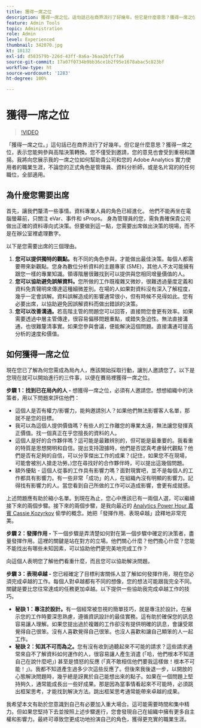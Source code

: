 ```yaml
---
title: 獲得一席之位
description: 獲得一席之位。這句話已在商界流行了好幾年。但它是什麼意思？獲得一席之位，表示您能夠參與高階決策轉換。您不僅受到邀請，您的意見也會受到重視和讚揚。我將展示獲得一席之位如何有助於貴公司和您身為 Adobe Analytics 管理員的職業生涯。
feature: Admin Tools
topic: Administration
role: Admin
level: Experienced
thumbnail: 342070.jpg
kt: 10132
exl-id: d583579b-226d-43ff-8a6a-36aa2bfcf7a6
source-git-commit: 17a07f0734b9bb36ce1b2f95e1678abac5c823bf
workflow-type: ht
source-wordcount: '1283'
ht-degree: 100%

---
```


# 獲得一席之位

>[!VIDEO](https://video.tv.adobe.com/v/342070/?quality=12&learn=on)

「獲得一席之位。」這句話已在商界流行了好幾年。但它是什麼意思？獲得一席之位，表示您能夠參與高階決策轉換。您不僅受到邀請，您的意見也會受到重視和讚揚。我將向您展示我的一席之位如何幫助貴公司和您的 Adobe Analytics 實力使用者的職業生涯，不論您的正式角色是管理員、資料分析師，或是名片寫的的任何職位，全部適用。

## 為什麼您需要出席

首先，讓我們釐清一些事情。資料專業人員的角色已經進化。 他們不能再坐在電腦螢幕前，只關注 eVar、事件和 sProps。 身為管理員的您，需負責確保貴公司做出正確的資料導向式決策。但要做到這一點，您需要出席做出決策的現場，而不是在辦公室裡處理數字。

以下是您需要出席的三個理由。

1. **您可以提供獨特的觀點。**&#x200B;有不同的角色參與，才能做出最佳決策。每個人都需要帶來新觀點。您身為數位分析資料的主題專家 (SME)，其他人不太可能擁有跟您一樣的專業知識。領導階層很難找到可以提供與您相同增量價值的人。
1. **您可以協助避免誤解資料。**&#x200B;您所做的工作既複雜又微妙，很難透過量度定義和資料免責聲明來傳達這種細微差別。在場的人如果對資料沒有深入了解程度，幾乎一定會誤解。資料誤解造成的影響通常很小，但有時候不見得如此。您有必要出席，以協助避免因誤解資料而做出錯誤的決策。
1. **您可以改善溝通。**&#x200B;若高階主管的問題您可以回答，直接問您會更有效率。如果需要透過中層主管傳達，很容易偏移問題重點，或錯失急迫性。無法直接溝通，也很難釐清事實。如果您參與會議，便能解決這個問題。直接溝通可提高分析的速度和價值。

## 如何獲得一席之位

現在您已了解為何您需成為局內人，應該開始採取行動，讓別人邀請您了。以下是您現在就可以開始進行的三件事，以便在賽局裡獲得一席之位。

**步驟 1：找到已在局內的人 -** 想獲得一席之位，必須有人邀請您。想想組織中的決策者，用以下問題來評估他們：

* 這個人是否有權力/影響力，能夠邀請別人？如果他們無法影響客人名單，那就不是您的目標。
* 我可以為這個人提供價值嗎？有些人的工作離您的專業太遠，無法讓您發揮真正價值。找一個真正在乎您擅長的資料的人。
* 這個人是好的合作夥伴嗎？這可能是最難辨別的，但可能是最重要的。我看重的特質是思想開明和自信。提出支持證據時，他們是否認真考慮替代觀點？他們是否有足夠的自信，可以分享傑出工作的成果？(記住，如果您不在現場，可能會被別人搶走功勞。)您在尋找好的合作夥伴時，可以提出這幾個問題。
* 額外優點 - 這個人從事的工作具有影響力嗎？面對現實吧，並不是每個人的工作都具有影響力。有一些非常「成功」的人，在組織內沒有明顯的影響力。記得找有影響力的人。當您看到自己所做的工作可以造成影響，會更有成就感。

上述問題應有助於縮小名單。到現在為止，您心中應該已有一兩個人選，可以繼續接下來的兩個步驟。接下來的兩個步驟，是我向最近的 [Analytics Power Hour 嘉賓 Cassie Kozyrkov](https://analyticshour.io/2021/12/14/182-making-better-decisions-and-being-useful-with-cassie-kozyrkov/) 偷學的概念。她把「發揮作用、表現卓越」詮釋地非常完美。

**步驟 2：發揮作用 -** 下一個步驟是弄清楚如何對在第一個步驟中確定的決策者，盡量發揮作用。這裡的關鍵是站在對方的立場。他們關心什麼？他們擔心什麼？您能不能找出有哪些未知因素，可以協助他們更完美地完成工作？

向這個人表明您了解他們看重什麼，而且您可以協助解決問題。

**步驟 3：表現卓越 -** 您已經確定了目標利害關係人並了解如何發揮作用，現在您必須完成卓越的工作。每個人對卓越都有不同的想像，您的想法可能跟我完全不同。關鍵是要比您往常達成的任務更加卓越。以下提供一些協助我完成卓越工作的技巧。

* **秘訣 1：專注於設計。**&#x200B;有一個經常被忽視的簡單技巧，就是專注於設計。在展示您的工作時要深思熟慮，遵循資訊設計的最佳實務。這有助於確保您的訊息容易讓人理解。如果您提出過於複雜的工作卻沒有提供明確的訊息，會讓受眾覺得自己很笨。沒有人喜歡覺得自己很笨。也沒人喜歡和讓自己顯笨的人一起工作。
* **秘訣 2：知其不可而為之。**&#x200B;您有沒有收到過聽起來不可能的請求？這些請求通常來自不了解資料如何運作的人，很容易讓人產生消遣 (「哈，他們根本不知道自己在說什麼吧」) 甚至是憤怒的反應 (「真不敢相信他們要我這樣做！根本不可能！」)。我都不知道產生過多少次這些反應了。但後來我後退一步，以開放的心態解決問題時，幾乎總是訝異於自己能想出來的點子。如果在一個問題上堅持夠久，通常能成長出一些好成果。那是因為當事情看起來不可能時，必須跳出框架思考，才能找到解決方法。跳出框架思考通常能帶來卓越的成果。

我希望本文有助於您意識到自己有必要加入重大場合。這可能需要時間和集中精力。但如果您堅持下去並按照上述步驟進行，您會發現自己在組織中擁有更多自主權和影響力。最終可導致您更成功地扮演自己的角色，獲得更充實的職業生涯。
